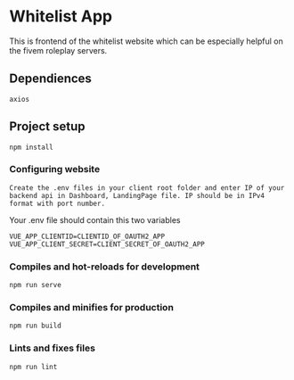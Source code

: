 # Whitelist App
This is frontend of the whitelist website which can be especially helpful on the fivem roleplay servers. 

## Dependiences
```
axios
```

## Project setup
```
npm install
```

### Configuring website
```
Create the .env files in your client root folder and enter IP of your backend api in Dashboard, LandingPage file. IP should be in IPv4 format with port number.
```

Your .env file should contain this two variables
```
VUE_APP_CLIENTID=CLIENTID_OF_OAUTH2_APP
VUE_APP_CLIENT_SECRET=CLIENT_SECRET_OF_OAUTH2_APP
```

### Compiles and hot-reloads for development
```
npm run serve
```

### Compiles and minifies for production
```
npm run build
```

### Lints and fixes files
```
npm run lint
```